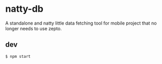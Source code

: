 # natty-db
A standalone and natty little data fetching tool for mobile project that no longer needs to use zepto.

## dev

```bash
$ npm start
```
